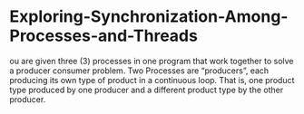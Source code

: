 # Exploring-Synchronization-Among-Processes-and-Threads
ou are given three (3) processes in one program that work together to solve a producer  consumer problem. Two Processes are “producers”, each producing its own type of product in a  continuous loop. That is, one product type produced by one producer and a different product  type by the other producer.
